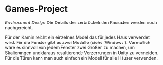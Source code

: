 # Games-Project

_Environment Design_
Die Details der zerbröckelnden Fassaden werden noch nachgereicht.

Für den Kamin reicht ein einzelnes Model das für jedes Haus verwendet wird.
Für die Fenster gibt es zwei Modelle (siehe 'Windows'). Vermutlich wäre es sinnvoll von jedem Fenster zwei Größen zu machen, um Skalierungen und daraus resultierende Verzerrungen in Unity zu vermeiden.
Für die Türen kann man auch einfach ein Modell für alle Häuser verwenden.
